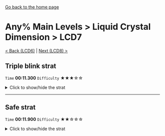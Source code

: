 [Go back to the home page](https://github.com/Doublevil/scbspeedrun)

# Any% Main Levels > Liquid Crystal Dimension > LCD7

[< Back (LCD6)](https://github.com/Doublevil/scbspeedrun/blob/main/levels/any_ml/LCD/LCD6.md) | [Next (LCD8) >](https://github.com/Doublevil/scbspeedrun/blob/main/levels/any_ml/LCD/LCD8.md)

## Triple blink strat

`Time` **00:11.300** `Difficulty` ★★★☆☆
<details>
  <summary>Click to show/hide the strat</summary>

  [![Strat animation](https://github.com/Doublevil/scbspeedrun/blob/main/media/levels/LCD/LCD7_TripleBlink.webp)](https://github.com/Doublevil/scbspeedrun/blob/main/media/levels/LCD/LCD7_TripleBlink.mp4?raw=true)

  **Notes**
  - The triple blink part is a bit tight. You might want to go with the safe strat instead if you're not too confident with the ink cartridge.
</details>

---
## Safe strat

`Time` **00:11.900** `Difficulty` ★★☆☆☆
<details>
  <summary>Click to show/hide the strat</summary>

  [![Strat animation](https://github.com/Doublevil/scbspeedrun/blob/main/media/levels/LCD/LCD7_SafeStrat.webp)](https://github.com/Doublevil/scbspeedrun/blob/main/media/levels/LCD/LCD7_SafeStrat.mp4?raw=true)

  **Notes**
  - Easier than the triple blink and doesn't lose too much time.
</details>
